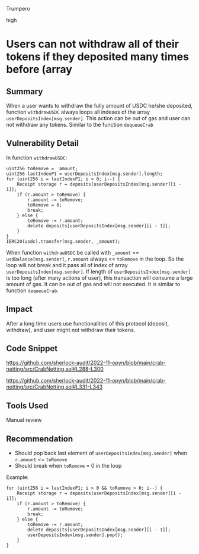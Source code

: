 Trumpero

high

# Users can not withdraw all of their tokens if they deposited many times before (array

## Summary
When a user wants to withdraw the fully amount of USDC he/she deposited, function `withdrawUSDC` always loops all indexes of the array `userDepositsIndex[msg.sender]`. This action can be out of gas and user can not withdraw any tokens. 
Similar to the function `dequeueCrab`
## Vulnerability Detail
In function `withdrawUSDC`:
```solidity=
uint256 toRemove = _amount;
uint256 lastIndexP1 = userDepositsIndex[msg.sender].length;
for (uint256 i = lastIndexP1; i > 0; i--) {
    Receipt storage r = deposits[userDepositsIndex[msg.sender][i - 1]];
    if (r.amount > toRemove) {
        r.amount -= toRemove;
        toRemove = 0;
        break;
    } else {
        toRemove -= r.amount;
        delete deposits[userDepositsIndex[msg.sender][i - 1]];
    }
}
IERC20(usdc).transfer(msg.sender, _amount);
```
When function `withdrawUSDC` be called with `_amount` == `usdBalance[msg.sender]`, `r.amount` always <= `toRemove` in the loop. So the loop will not break and it pass all of index of array `userDepositsIndex[msg.sender]`.
If length of `userDepositsIndex[msg.sender]` is too long (after many actions of user), this transaction will consume a large amount of gas. It can be out of gas and will not executed.
It is similar to function `dequeueCrab`.
## Impact
After a long time users use functionalities of this protocol (deposit, withdraw), and user might not withdraw their tokens.
## Code Snippet
https://github.com/sherlock-audit/2022-11-opyn/blob/main/crab-netting/src/CrabNetting.sol#L288-L300

https://github.com/sherlock-audit/2022-11-opyn/blob/main/crab-netting/src/CrabNetting.sol#L331-L343

## Tools Used
Manual review

## Recommendation
* Should pop back last element of `userDepositsIndex[msg.sender]` when `r.amount` <= `toRemove`
* Should break when `toRemove` = 0 in the loop

Example:
```solidity=
for (uint256 i = lastIndexP1; i > 0 && toRemove > 0; i--) {
    Receipt storage r = deposits[userDepositsIndex[msg.sender][i - 1]];
    if (r.amount > toRemove) {
        r.amount -= toRemove;
        break;
    } else {
        toRemove -= r.amount;
        delete deposits[userDepositsIndex[msg.sender][i - 1]];
        userDepositsIndex[msg.sender].pop();
    }
}
```
